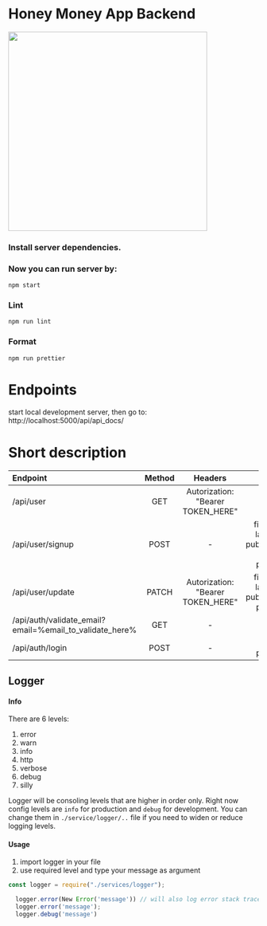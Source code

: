 # Honey Money App Backend

<img src="https://static.vecteezy.com/system/resources/previews/002/521/570/original/cartoon-cute-bee-holding-a-honey-comb-signboard-showing-victory-hand-vector.jpg" width="400"/>

### Install server dependencies.

### Now you can run server by:

```
npm start
```

### Lint

```
npm run lint
```

### Format

```
npm run prettier
```

# Endpoints

start local development server, then go to: http://localhost:5000/api/api_docs/

# Short description
| Endpoint  | Method  | Headers | Params |
| :------------ |:---------------:|:------:|-----:|
|/api/user    | GET |  Autorization: "Bearer TOKEN_HERE" | - |
|/api/user/signup    | POST | - | firstName, lastName, publicName, email, password |
|/api/user/update | PATCH | Autorization: "Bearer TOKEN_HERE" | firstName, lastName, publicName, password |
|/api/auth/validate_email?email=%email_to_validate_here%    | GET |  -| -|
|/api/auth/login   | POST | - | email, password |

## Logger

#### Info
There are 6 levels:

1.  error
2.  warn
3.  info
4.  http
5.  verbose
6.  debug
7.  silly

Logger will be consoling levels that are higher in order only. Right now config
levels are `info` for production and `debug` for development. You can change
them in `./service/logger/..` file if you need to widen or reduce logging
levels.

#### Usage

1. import logger in your file
2. use required level and type your message as argument

```javascript
const logger = require("./services/logger");

  logger.error(New Error('message')) // will also log error stack trace
  logger.error('message');
  logger.debug('message')
```

